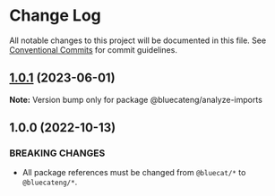 # Change Log

All notable changes to this project will be documented in this file.
See [Conventional Commits](https://conventionalcommits.org) for commit guidelines.

## [1.0.1](https://github.com/bluecatengineering/pelagos-packages/compare/@bluecateng/analyze-imports@1.0.0...@bluecateng/analyze-imports@1.0.1) (2023-06-01)

**Note:** Version bump only for package @bluecateng/analyze-imports

## 1.0.0 (2022-10-13)

### BREAKING CHANGES

- All package references must be changed from `@bluecat/*` to `@bluecateng/*`.
